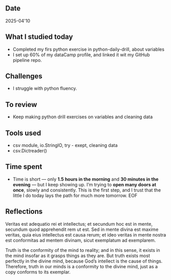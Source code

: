 ##  Date
2025-04'10

## What I studied today
- Completed my firs python exercise in python-daily-drill, about variables
- I set up 60% of my dataCamp profile, and linked it wit my GitHub pipeline repo.

##  Challenges
- I struggle with python fluency.


##  To review
- Keep making python drill exercises on variables and cleaning data

##  Tools used
- csv module, io.StringIO, try - exept, cleaning data
- csv.Dictreader()

##  Time spent
- Time is short — only **1.5 hours in the morning** and **30 minutes in the evening** — but I keep showing up. I’m trying to **open many doors at once**, slowly and consistently. This is the first step, and I trust that the little I do today lays the path for much more tomorrow.
EOF

##  Reflections

Veritas est adequatio rei et intellectus; et secundum hoc est in mente, secundum quod apprehendit rem ut est. Sed in mente divina est maxime veritas, quia eius intellectus est causa rerum; et ideo veritas in mente nostra est conformitas ad mentem divinam, sicut exemplatum ad exemplarem.

Truth is the conformity of the mind to reality; and in this sense, it exists in the mind insofar as it grasps things as they are. But truth exists most perfectly in the divine mind, because God’s intellect is the cause of things. Therefore, truth in our minds is a conformity to the divine mind, just as a copy conforms to its exemplar.
